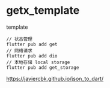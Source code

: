 # getx_template

template

```
// 状态管理
flutter pub add get
// 网络请求
flutter pub add dio
// 本地存储 local storage
flutter pub add get_storage
```

https://javiercbk.github.io/json_to_dart/
